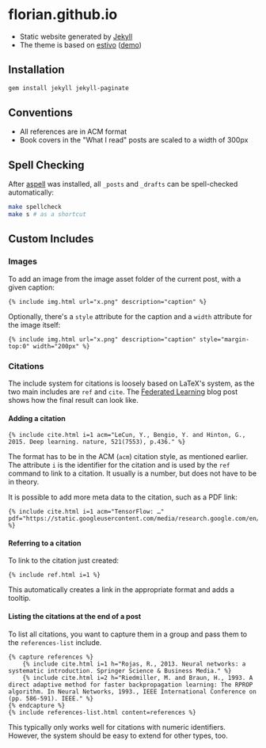 # florian.github.io

- Static website generated by [Jekyll](https://jekyllrb.com)
- The theme is based on [estivo](https://github.com/fffabs/estivo) ([demo](https://jekyll-demos.github.io/estivo/))


## Installation

```sh
gem install jekyll jekyll-paginate
```

## Conventions

- All references are in ACM format
- Book covers in the "What I read" posts are scaled to a width of 300px

## Spell Checking

After [aspell](http://aspell.net) was installed, all `_posts` and `_drafts` can be spell-checked automatically:

```sh
make spellcheck
make s # as a shortcut
```

## Custom Includes

### Images

To add an image from the image asset folder of the current post, with a given caption:

```
{% include img.html url="x.png" description="caption" %}
```

Optionally, there's a `style` attribute for the caption and a `width` attribute for the image itself:

```
{% include img.html url="x.png" description="caption" style="margin-top:0" width="200px" %}
```

### Citations

The include system for citations is loosely based on LaTeX's system, as the two main includes are `ref` and `cite`.
The [Federated Learning](https://florian.github.io/federated-learning/#references) blog post shows how the final result can look like.

#### Adding a citation

```
{% include cite.html i=1 acm="LeCun, Y., Bengio, Y. and Hinton, G., 2015. Deep learning. nature, 521(7553), p.436." %}
```

The format has to be in the ACM (`acm`) citation style, as mentioned earlier.
The attribute `i` is the identifier for the citation and is used by the `ref` command to link to a citation.
It usually is a number, but does not have to be in theory.

It is possible to add more meta data to the citation, such as a PDF link:
```
{% include cite.html i=1 acm="TensorFlow: …" pdf="https://static.googleusercontent.com/media/research.google.com/en//pubs/archive/45166.pdf" %}
```

#### Referring to a citation

To link to the citation just created:

```
{% include ref.html i=1 %}
```

This automatically creates a link in the appropriate format and adds a tooltip.

#### Listing the citations at the end of a post

To list all citations, you want to capture them in a group and pass them to the `references-list` include.

```
{% capture references %}
	{% include cite.html i=1 h="Rojas, R., 2013. Neural networks: a systematic introduction. Springer Science & Business Media." %}
	{% include cite.html i=2 h="Riedmiller, M. and Braun, H., 1993. A direct adaptive method for faster backpropagation learning: The RPROP algorithm. In Neural Networks, 1993., IEEE International Conference on (pp. 586-591). IEEE." %}
{% endcapture %}
{% include references-list.html content=references %}
```

This typically only works well for citations with numeric identifiers.
However, the system should be easy to extend for other types, too.

